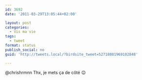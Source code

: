 ```yaml
---
id: 3692
date: '2011-03-29T13:05:44+02:00'

layout: post
categories:
  - Vis ma vie
tags:
  - tweet
format: status
publish_social: no
guid: 'http://tweets.local/?birdsite_tweet=52718081969102848'

---
```


@chrishrmnn Thx, je mets ça de côté 😉